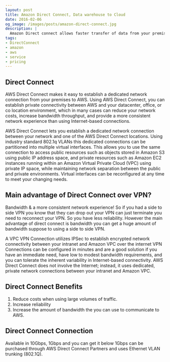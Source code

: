 ```yaml
---
layout: post
title: Amazon Direct Connect, Data warehouse to Cloud 
date: 2016-02-06
og_image: /images/posts/amazon-direct-connect.jpg
description: |
  Amazon Direct connect allows faster transfer of data from your premises to Cloud
tags:
- DirectConnect
- amazon
- aws
- service
- pricing
---
```


## Direct Connect

AWS Direct Connect makes it easy to establish a dedicated network connection from your premises to AWS. Using AWS Direct Connect, you can establish private connectivity between AWS and your datacenter, office, or co location environment, which in many cases can reduce your network costs, increase bandwidth throughput, and provide a more consistent network experience than using Internet-based connections.

AWS Direct Connect lets you establish a dedicated network connection between your network and one of the AWS Direct Connect locations. Using industry standard 802.1q VLANs this dedicated connections can be partitioned into multiple virtual interfaces. This allows you to use the same connection to access public resources such as objects stored in Amazon S3 using public IP address space, and private resources such as Amazon EC2 instances running within an Amazon Virtual Private Cloud (VPC) using private IP space, while maintaining network separation between the public and private environments. Virtual interfaces can be reconfigured at any time to meet your changing needs.


## Main advantage of Direct Connect over VPN?

Bandwidth & a more consistent network experience! So if you had a side to side VPN you know that they can drop out your VPN can just terminate you need to reconnect your VPN. So you have less reliability. However the main advantage of direct connect is bandwidth you can get a huge amount of bandwidth suppose to using a side to side VPN.

A VPC VPN Connection utilizes IPSec to establish encrypted network connectivity between your intranet and Amazon VPC over the internet VPN Connections can be configured in minutes and are a good solution if you have an immediate need, have low to modest bandwidth requirements, and you can tolerate the inherent variability in Internet-based connectivity. AWS Direct Connect does not involve the Internet; instead, it uses dedicated, private network connections between your intranet and Amazon VPC.

## Direct Connect Benefits

1. Reduce costs when using large volumes of traffic.
2. Increase reliability
3. Increase the amount of bandwidth the you can use to communicate to AWS.

## Direct Connect Connection

Available in 10Gbps, 1Gbps and you can get it below 1Gbps can be purchased through AWS Direct Connect Partners and uses Ethernet VLAN trunking (802.1Q).